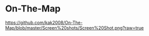 # On-The-Map

https://github.com/kak2008/On-The-Map/blob/master/Screen%20shots/Screen%20Shot.png?raw=true
